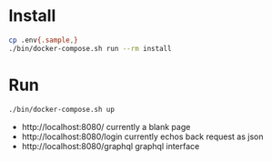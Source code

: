 # Install

```bash
cp .env{.sample,}
./bin/docker-compose.sh run --rm install
```

# Run

```bash
./bin/docker-compose.sh up
```

 - http://localhost:8080/ currently a blank page
 - http://localhost:8080/login currently echos back request as json
 - http://localhost:8080/graphql graphql interface
